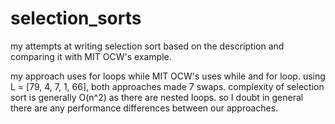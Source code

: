 # selection_sorts
my attempts at writing selection sort based on the description and comparing it with MIT OCW's example.

my approach uses for loops while MIT OCW's uses while and for loop.
using L = [79, 4, 7, 1, 66], both approaches made 7 swaps. complexity of selection sort is generally O(n^2) as there are nested loops. so I doubt in general there are any performance differences between our approaches.
